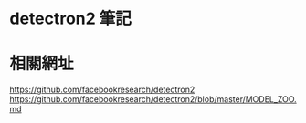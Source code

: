# detectron2 筆記

# 相關網址
https://github.com/facebookresearch/detectron2
https://github.com/facebookresearch/detectron2/blob/master/MODEL_ZOO.md
